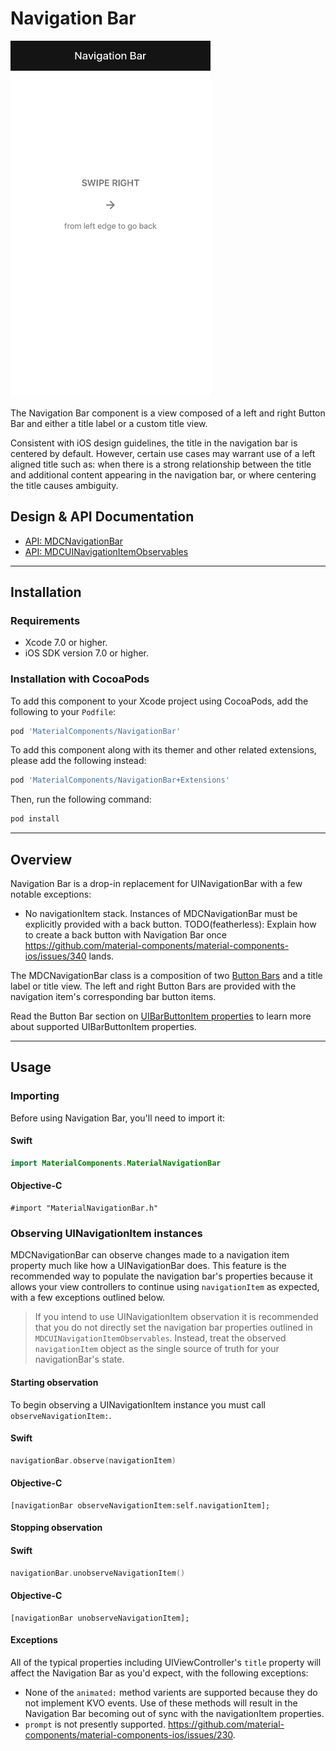 <!--docs:
title: "Navigation Bars"
layout: detail
section: components
excerpt: "The Navigation Bar component is a view composed of a left and right Button Bar and either a title label or a custom title view."
iconId: toolbar
path: /catalog/flexible-headers/navigation-bars/
api_doc_root: true
-->

# Navigation Bar

<div class="article__asset article__asset--screenshot">
  <img src="docs/assets/navigation_bar.png" alt="Navigation Bar" width="320">
</div>

The Navigation Bar component is a view composed of a left and right Button Bar and either a title
label or a custom title view.

Consistent with iOS design guidelines, the title in the navigation bar is centered by default. However, certain use cases may warrant use of a left aligned title such as: when there is a strong relationship between the title and additional content appearing in the navigation bar, or where centering the title causes ambiguity.

## Design & API Documentation

<ul class="icon-list">
  <li class="icon-list-item icon-list-item--spec"><a href="https://material.io/components/ios/catalog/flexible-headers/navigation-bars/api-docs/Classes/MDCNavigationBar.html">API: MDCNavigationBar</a></li>
  <li class="icon-list-item icon-list-item--link"><a href="https://material.io/components/ios/catalog/flexible-headers/navigation-bars/api-docs/Protocols/MDCUINavigationItemObservables.html">API: MDCUINavigationItemObservables</a></li>
</ul>

- - -

## Installation

### Requirements

- Xcode 7.0 or higher.
- iOS SDK version 7.0 or higher.

### Installation with CocoaPods

To add this component to your Xcode project using CocoaPods, add the following to your `Podfile`:

``` bash
pod 'MaterialComponents/NavigationBar'
```
<!--{: .code-renderer.code-renderer--install }-->

To add this component along with its themer and other related extensions, please add the following instead:
``` bash
pod 'MaterialComponents/NavigationBar+Extensions'
```

Then, run the following command:

``` bash
pod install
```

- - -

## Overview

Navigation Bar is a drop-in replacement for UINavigationBar with a few notable exceptions:

- No navigationItem stack. Instances of MDCNavigationBar must be explicitly provided with a back
  button. TODO(featherless): Explain how to create a back button with Navigation Bar once
  https://github.com/material-components/material-components-ios/issues/340 lands.

The MDCNavigationBar class is a composition of two [Button Bars](../ButtonBar) and a title label or
title view. The left and right Button Bars are provided with the navigation item's corresponding bar
button items.

Read the Button Bar section on
[UIBarButtonItem properties](../ButtonBar/#uibarbuttonitem-properties) to learn more about supported
UIBarButtonItem properties.




- - -

## Usage

### Importing

Before using Navigation Bar, you'll need to import it:

<!--<div class="material-code-render" markdown="1">-->
#### Swift
``` swift
import MaterialComponents.MaterialNavigationBar
```

#### Objective-C

``` objc
#import "MaterialNavigationBar.h"
```
<!--</div>-->

### Observing UINavigationItem instances

MDCNavigationBar can observe changes made to a navigation item property much like how a
UINavigationBar does. This feature is the recommended way to populate the navigation bar's
properties because it allows your view controllers to continue using `navigationItem` as expected,
with a few exceptions outlined below.

> If you intend to use UINavigationItem observation it is recommended that you do not directly set
> the navigation bar properties outlined in `MDCUINavigationItemObservables`. Instead, treat the
> observed `navigationItem` object as the single source of truth for your navigationBar's state.

#### Starting observation

To begin observing a UINavigationItem instance you must call `observeNavigationItem:`.

<!--<div class="material-code-render" markdown="1">-->
#### Swift
``` swift
navigationBar.observe(navigationItem)
```

#### Objective-C
``` objc
[navigationBar observeNavigationItem:self.navigationItem];
```
<!--</div>-->

#### Stopping observation

<!--<div class="material-code-render" markdown="1">-->
#### Swift
``` swift
navigationBar.unobserveNavigationItem()
```

#### Objective-C
``` objc
[navigationBar unobserveNavigationItem];
```
<!--</div>-->

#### Exceptions

All of the typical properties including UIViewController's `title` property will affect the
Navigation Bar as you'd expect, with the following exceptions:

- None of the `animated:` method varients are supported because they do not implement KVO events.
  Use of these methods will result in the Navigation Bar becoming out of sync with the
  navigationItem properties.
- `prompt` is not presently supported. https://github.com/material-components/material-components-ios/issues/230.

